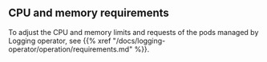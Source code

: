 ---
---
## CPU and memory requirements

To adjust the CPU and memory limits and requests of the pods managed by Logging operator, see {{% xref "/docs/logging-operator/operation/requirements.md" %}}.
